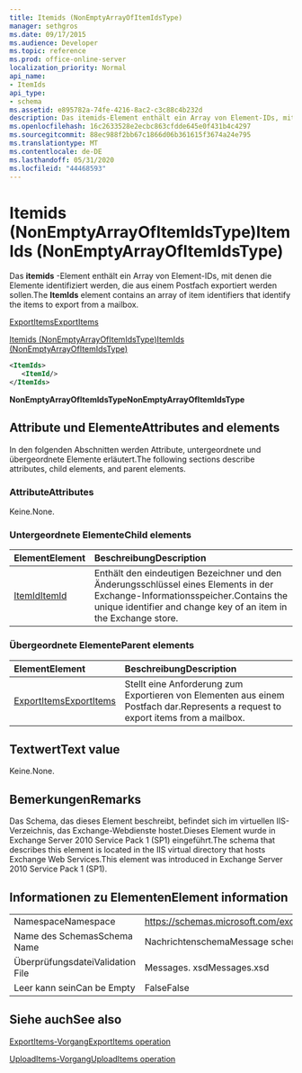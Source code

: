 ```yaml
---
title: Itemids (NonEmptyArrayOfItemIdsType)
manager: sethgros
ms.date: 09/17/2015
ms.audience: Developer
ms.topic: reference
ms.prod: office-online-server
localization_priority: Normal
api_name:
- ItemIds
api_type:
- schema
ms.assetid: e895782a-74fe-4216-8ac2-c3c88c4b232d
description: Das itemids-Element enthält ein Array von Element-IDs, mit denen die Elemente identifiziert werden, die aus einem Postfach exportiert werden sollen.
ms.openlocfilehash: 16c2633528e2ecbc863cfdde645e0f431b4c4297
ms.sourcegitcommit: 88ec988f2bb67c1866d06b361615f3674a24e795
ms.translationtype: MT
ms.contentlocale: de-DE
ms.lasthandoff: 05/31/2020
ms.locfileid: "44468593"
---
```

# <a name="itemids-nonemptyarrayofitemidstype"></a><span data-ttu-id="0c0e1-103">Itemids (NonEmptyArrayOfItemIdsType)</span><span class="sxs-lookup"><span data-stu-id="0c0e1-103">ItemIds (NonEmptyArrayOfItemIdsType)</span></span>

<span data-ttu-id="0c0e1-104">Das **itemids** -Element enthält ein Array von Element-IDs, mit denen die Elemente identifiziert werden, die aus einem Postfach exportiert werden sollen.</span><span class="sxs-lookup"><span data-stu-id="0c0e1-104">The **ItemIds** element contains an array of item identifiers that identify the items to export from a mailbox.</span></span> 
  
[<span data-ttu-id="0c0e1-105">ExportItems</span><span class="sxs-lookup"><span data-stu-id="0c0e1-105">ExportItems</span></span>](exportitems.md)
  
[<span data-ttu-id="0c0e1-106">Itemids (NonEmptyArrayOfItemIdsType)</span><span class="sxs-lookup"><span data-stu-id="0c0e1-106">ItemIds (NonEmptyArrayOfItemIdsType)</span></span>](itemids-nonemptyarrayofitemidstype.md)
  
```XML
<ItemIds>
   <ItemId/>
</ItemIds>
```

 <span data-ttu-id="0c0e1-107">**NonEmptyArrayOfItemIdsType**</span><span class="sxs-lookup"><span data-stu-id="0c0e1-107">**NonEmptyArrayOfItemIdsType**</span></span>
## <a name="attributes-and-elements"></a><span data-ttu-id="0c0e1-108">Attribute und Elemente</span><span class="sxs-lookup"><span data-stu-id="0c0e1-108">Attributes and elements</span></span>

<span data-ttu-id="0c0e1-109">In den folgenden Abschnitten werden Attribute, untergeordnete und übergeordnete Elemente erläutert.</span><span class="sxs-lookup"><span data-stu-id="0c0e1-109">The following sections describe attributes, child elements, and parent elements.</span></span>
  
### <a name="attributes"></a><span data-ttu-id="0c0e1-110">Attribute</span><span class="sxs-lookup"><span data-stu-id="0c0e1-110">Attributes</span></span>

<span data-ttu-id="0c0e1-111">Keine.</span><span class="sxs-lookup"><span data-stu-id="0c0e1-111">None.</span></span>
  
### <a name="child-elements"></a><span data-ttu-id="0c0e1-112">Untergeordnete Elemente</span><span class="sxs-lookup"><span data-stu-id="0c0e1-112">Child elements</span></span>

|<span data-ttu-id="0c0e1-113">**Element**</span><span class="sxs-lookup"><span data-stu-id="0c0e1-113">**Element**</span></span>|<span data-ttu-id="0c0e1-114">**Beschreibung**</span><span class="sxs-lookup"><span data-stu-id="0c0e1-114">**Description**</span></span>|
|:-----|:-----|
|[<span data-ttu-id="0c0e1-115">ItemId</span><span class="sxs-lookup"><span data-stu-id="0c0e1-115">ItemId</span></span>](itemid.md) <br/> |<span data-ttu-id="0c0e1-116">Enthält den eindeutigen Bezeichner und den Änderungsschlüssel eines Elements in der Exchange-Informationsspeicher.</span><span class="sxs-lookup"><span data-stu-id="0c0e1-116">Contains the unique identifier and change key of an item in the Exchange store.</span></span>  <br/> |
   
### <a name="parent-elements"></a><span data-ttu-id="0c0e1-117">Übergeordnete Elemente</span><span class="sxs-lookup"><span data-stu-id="0c0e1-117">Parent elements</span></span>

|<span data-ttu-id="0c0e1-118">**Element**</span><span class="sxs-lookup"><span data-stu-id="0c0e1-118">**Element**</span></span>|<span data-ttu-id="0c0e1-119">**Beschreibung**</span><span class="sxs-lookup"><span data-stu-id="0c0e1-119">**Description**</span></span>|
|:-----|:-----|
|[<span data-ttu-id="0c0e1-120">ExportItems</span><span class="sxs-lookup"><span data-stu-id="0c0e1-120">ExportItems</span></span>](exportitems.md) <br/> |<span data-ttu-id="0c0e1-121">Stellt eine Anforderung zum Exportieren von Elementen aus einem Postfach dar.</span><span class="sxs-lookup"><span data-stu-id="0c0e1-121">Represents a request to export items from a mailbox.</span></span>  <br/> |
   
## <a name="text-value"></a><span data-ttu-id="0c0e1-122">Textwert</span><span class="sxs-lookup"><span data-stu-id="0c0e1-122">Text value</span></span>

<span data-ttu-id="0c0e1-123">Keine.</span><span class="sxs-lookup"><span data-stu-id="0c0e1-123">None.</span></span>
  
## <a name="remarks"></a><span data-ttu-id="0c0e1-124">Bemerkungen</span><span class="sxs-lookup"><span data-stu-id="0c0e1-124">Remarks</span></span>

<span data-ttu-id="0c0e1-125">Das Schema, das dieses Element beschreibt, befindet sich im virtuellen IIS-Verzeichnis, das Exchange-Webdienste hostet.Dieses Element wurde in Exchange Server 2010 Service Pack 1 (SP1) eingeführt.</span><span class="sxs-lookup"><span data-stu-id="0c0e1-125">The schema that describes this element is located in the IIS virtual directory that hosts Exchange Web Services.This element was introduced in Exchange Server 2010 Service Pack 1 (SP1).</span></span>
  
## <a name="element-information"></a><span data-ttu-id="0c0e1-126">Informationen zu Elementen</span><span class="sxs-lookup"><span data-stu-id="0c0e1-126">Element information</span></span>

|||
|:-----|:-----|
|<span data-ttu-id="0c0e1-127">Namespace</span><span class="sxs-lookup"><span data-stu-id="0c0e1-127">Namespace</span></span>  <br/> |https://schemas.microsoft.com/exchange/services/2006/messages  <br/> |
|<span data-ttu-id="0c0e1-128">Name des Schemas</span><span class="sxs-lookup"><span data-stu-id="0c0e1-128">Schema Name</span></span>  <br/> |<span data-ttu-id="0c0e1-129">Nachrichtenschema</span><span class="sxs-lookup"><span data-stu-id="0c0e1-129">Message schema</span></span>  <br/> |
|<span data-ttu-id="0c0e1-130">Überprüfungsdatei</span><span class="sxs-lookup"><span data-stu-id="0c0e1-130">Validation File</span></span>  <br/> |<span data-ttu-id="0c0e1-131">Messages. xsd</span><span class="sxs-lookup"><span data-stu-id="0c0e1-131">Messages.xsd</span></span>  <br/> |
|<span data-ttu-id="0c0e1-132">Leer kann sein</span><span class="sxs-lookup"><span data-stu-id="0c0e1-132">Can be Empty</span></span>  <br/> |<span data-ttu-id="0c0e1-133">False</span><span class="sxs-lookup"><span data-stu-id="0c0e1-133">False</span></span>  <br/> |
   
## <a name="see-also"></a><span data-ttu-id="0c0e1-134">Siehe auch</span><span class="sxs-lookup"><span data-stu-id="0c0e1-134">See also</span></span>



[<span data-ttu-id="0c0e1-135">ExportItems-Vorgang</span><span class="sxs-lookup"><span data-stu-id="0c0e1-135">ExportItems operation</span></span>](exportitems-operation.md)
  
[<span data-ttu-id="0c0e1-136">UploadItems-Vorgang</span><span class="sxs-lookup"><span data-stu-id="0c0e1-136">UploadItems operation</span></span>](uploaditems-operation.md)

